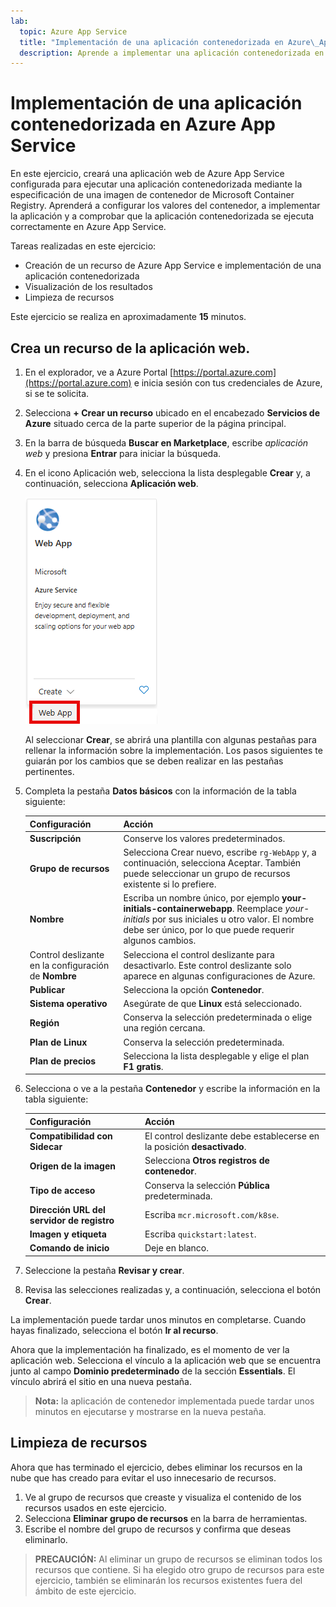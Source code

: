 ```yaml
---
lab:
  topic: Azure App Service
  title: "Implementación de una aplicación contenedorizada en Azure\_App Service"
  description: Aprende a implementar una aplicación contenedorizada en Azure App Service.
---
```


# Implementación de una aplicación contenedorizada en Azure App Service

En este ejercicio, creará una aplicación web de Azure App Service configurada para ejecutar una aplicación contenedorizada mediante la especificación de una imagen de contenedor de Microsoft Container Registry. Aprenderá a configurar los valores del contenedor, a implementar la aplicación y a comprobar que la aplicación contenedorizada se ejecuta correctamente en Azure App Service.

Tareas realizadas en este ejercicio:

* Creación de un recurso de Azure App Service e implementación de una aplicación contenedorizada
* Visualización de los resultados
* Limpieza de recursos

Este ejercicio se realiza en aproximadamente **15** minutos.

## Crea un recurso de la aplicación web.

1. En el explorador, ve a Azure Portal [https://portal.azure.com](https://portal.azure.com) e inicia sesión con tus credenciales de Azure, si se te solicita.
1. Selecciona **+ Crear un recurso** ubicado en el encabezado **Servicios de Azure** situado cerca de la parte superior de la página principal. 
1. En la barra de búsqueda **Buscar en Marketplace**, escribe *aplicación web* y presiona **Entrar** para iniciar la búsqueda.
1. En el icono Aplicación web, selecciona la lista desplegable **Crear** y, a continuación, selecciona **Aplicación web**.

    ![Captura de pantalla del icono de la aplicación web.](./media/01/create-web-app-tile.png)

    Al seleccionar **Crear**, se abrirá una plantilla con algunas pestañas para rellenar la información sobre la implementación. Los pasos siguientes te guiarán por los cambios que se deben realizar en las pestañas pertinentes.

1. Completa la pestaña **Datos básicos** con la información de la tabla siguiente:

    | Configuración | Acción |
    |--|--|
    | **Suscripción** | Conserve los valores predeterminados. |
    | **Grupo de recursos** | Selecciona Crear nuevo, escribe `rg-WebApp` y, a continuación, selecciona Aceptar. También puede seleccionar un grupo de recursos existente si lo prefiere. |
    | **Nombre** | Escriba un nombre único, por ejemplo **your-initials-containerwebapp**. Reemplace *your-initials* por sus iniciales u otro valor. El nombre debe ser único, por lo que puede requerir algunos cambios. |
    | Control deslizante en la configuración de **Nombre** | Selecciona el control deslizante para desactivarlo. Este control deslizante solo aparece en algunas configuraciones de Azure. |
    | **Publicar** | Selecciona la opción **Contenedor**. |
    | **Sistema operativo** | Asegúrate de que **Linux** está seleccionado. |
    | **Región** | Conserva la selección predeterminada o elige una región cercana. |
    | **Plan de Linux** | Conserva la selección predeterminada. |
    | **Plan de precios** | Selecciona la lista desplegable y elige el plan **F1 gratis**. |

1. Selecciona o ve a la pestaña **Contenedor** y escribe la información en la tabla siguiente:

    | Configuración | Acción |
    |--|--|
    | **Compatibilidad con Sidecar** | El control deslizante debe establecerse en la posición **desactivado**. |
    | **Origen de la imagen** | Selecciona **Otros registros de contenedor**. |
    | **Tipo de acceso** | Conserva la selección **Pública** predeterminada. |
    | **Dirección URL del servidor de registro** | Escriba `mcr.microsoft.com/k8se`. |
    | **Imagen y etiqueta** | Escriba `quickstart:latest`. |
    | **Comando de inicio** | Deje  en blanco. |

1. Seleccione la pestaña **Revisar y crear**.
1. Revisa las selecciones realizadas y, a continuación, selecciona el botón **Crear**.

La implementación puede tardar unos minutos en completarse. Cuando hayas finalizado, selecciona el botón **Ir al recurso**.

Ahora que la implementación ha finalizado, es el momento de ver la aplicación web. Selecciona el vínculo a la aplicación web que se encuentra junto al campo **Dominio predeterminado** de la sección **Essentials**. El vínculo abrirá el sitio en una nueva pestaña.

>**Nota:** la aplicación de contenedor implementada puede tardar unos minutos en ejecutarse y mostrarse en la nueva pestaña.

## Limpieza de recursos

Ahora que has terminado el ejercicio, debes eliminar los recursos en la nube que has creado para evitar el uso innecesario de recursos.

1. Ve al grupo de recursos que creaste y visualiza el contenido de los recursos usados en este ejercicio.
1. Selecciona **Eliminar grupo de recursos** en la barra de herramientas.
1. Escribe el nombre del grupo de recursos y confirma que deseas eliminarlo.

> **PRECAUCIÓN:** Al eliminar un grupo de recursos se eliminan todos los recursos que contiene. Si ha elegido otro grupo de recursos para este ejercicio, también se eliminarán los recursos existentes fuera del ámbito de este ejercicio.
